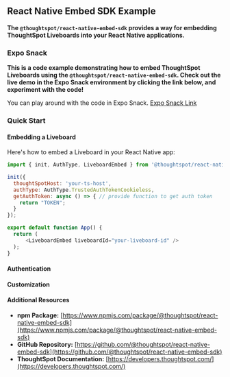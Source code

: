 ## React Native Embed SDK Example

**The `@thoughtspot/react-native-embed-sdk` provides a way for embedding ThoughtSpot Liveboards into your React Native applications.**

### Expo Snack
**This is a code example demonstrating how to embed ThoughtSpot Liveboards using the `@thoughtspot/react-native-embed-sdk`. Check out the live demo in the Expo Snack environment by clicking the link below, and experiment with the code!**

You can play around with the code in Expo Snack.
[Expo Snack Link]()

### Quick Start

#### Embedding a Liveboard

Here's how to embed a Liveboard in your React Native app:

```javascript
import { init, AuthType, LiveboardEmbed } from '@thoughtspot/react-native-embed-sdk';

init({
  thoughtSpotHost: 'your-ts-host',
  authType: AuthType.TrustedAuthTokenCookieless,
  getAuthToken: async () => { // provide function to get auth token
    return "TOKEN";
  }
});

export default function App() {
  return (
      <LiveboardEmbed liveboardId="your-liveboard-id" />
  );
}
```

#### Authentication

[//]: # (Authentication)

#### Customization

[//]: # (Customization)

#### Additional Resources

* **npm Package:** [https://www.npmjs.com/package/@thoughtspot/react-native-embed-sdk](https://www.npmjs.com/package/@thoughtspot/react-native-embed-sdk)
* **GitHub Repository:** [https://github.com/@thoughtspot/react-native-embed-sdk](https://github.com/@thoughtspot/react-native-embed-sdk)
* **ThoughtSpot Documentation:** [https://developers.thoughtspot.com/](https://developers.thoughtspot.com/)
